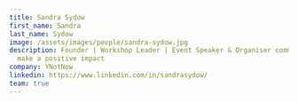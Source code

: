 ```yaml
---
title: Sandra Sydow
first_name: Sandra
last_name: Sydow
image: /assets/images/people/sandra-sydow.jpg
description: Founder | Workshop Leader | Event Speaker & Organiser committed to
  make a positive impact
company: YNotNow
linkedin: https://www.linkedin.com/in/sandrasydow/
team: true
---
```

